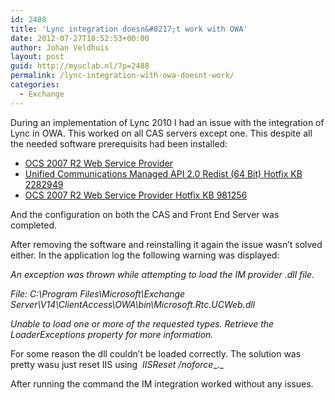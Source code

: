 ```yaml
---
id: 2488
title: 'Lync integration doesn&#8217;t work with OWA'
date: 2012-07-27T18:52:53+00:00
author: Johan Veldhuis
layout: post
guid: http://myuclab.nl/?p=2488
permalink: /lync-integration-with-owa-doesnt-work/
categories:
  - Exchange
---
```

During an implementation of Lync 2010 I had an issue with the integration of Lync in OWA. This worked on all CAS servers except one. This despite all the needed software prerequisits had been installed:

  * <a href="http://www.microsoft.com/downloads/details.aspx?familyid=CA107AB1-63C8-4C6A-816D-17961393D2B8&#038;displaylang=en" target="_blank">OCS 2007 R2 Web Service Provider</a>
  * <a href="http://www.microsoft.com/download/en/details.aspx?id=7557" target="_blank">Unified Communications Managed API 2.0 Redist (64 Bit) Hotfix KB 2282949</a>
  * <a href="http://www.microsoft.com/download/en/details.aspx?id=797" target="_blank">OCS 2007 R2 Web Service Provider Hotfix KB 981256</a>

And the configuration on both the CAS and Front End Server was completed.

After removing the software and reinstalling it again the issue wasn&#8217;t solved either. In the application log the following warning was displayed:

_An exception was thrown while attempting to load the IM provider .dll file._
  
_File: C:\Program Files\Microsoft\Exchange Server\V14\ClientAccess\OWA\bin\Microsoft.Rtc.UCWeb.dll_
  
_Unable to load one or more of the requested types. Retrieve the LoaderExceptions property for more information._

For some reason the dll couldn&#8217;t be loaded correctly. The solution was pretty wasu just reset IIS using  _IISReset /noforce__._

After running the command the IM integration worked without any issues.